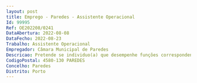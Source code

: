 ```yaml
--- 
layout: post
title: Emprego - Paredes - Assistente Operacional
Id: 99995
Ref: OE202208/0241
DataAbertura: 2022-08-08
DataFecho: 2022-08-23
Trabalho: Assistente Operacional
Empregador: Câmara Municipal de Paredes
Descricao: Pretende se individuo(a) que desempenhe funções correspondentes à caracterização funcional da categoria de assistente operacional, constantes no anexo a que se refere o n. º2 do artigo 88.ºda LTFP, aprovada pela Lei n. º35 2014 de 20 de junho, nomeadamente efetuar o acolhimento das crianças alunos  ajudar na higiene das crianças alunos  acompanhar e apoiar as crianças durante a refeição escolar  assegurar a vigilância das crianças alunos no recreio  colaborar em tarefas relacionadas com o serviço de transporte escolar  exercer tarefas relacionadas com atendimento e encaminhamento de encarregados de educação e outros utilizadores, assim como tarefas relacionadas com atendimento telefónico  controlar as entradas e saídas das escolas  acompanhar as crianças alunos referenciados na educação inclusiva  apoiar e participar no planeamento das atividades curriculares com o pessoal docente  efetuar a limpeza e arrumação das instalações, salas, corredores e casas de banho  assegurar a manutenção do espaço exterior  assegurar a boa utilização e conservação dos equipamentos e instalações  assegurar o registo dos almoços na Base de Dados  assegurar o acompanhamento das crianças durante as atividades de apoio à família da componente de apoio à família  apoiar os docentes nas matérias extra curriculares  exercer, quando necessário, tarefas de apoio ao normal funcionamento de espaços e atividades.
CodigoPostal: 4580-130 PAREDES
Concelho: Paredes
Distrito: Porto
--- 
```


